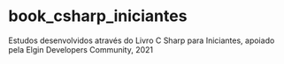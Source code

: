 # book_csharp_iniciantes
Estudos desenvolvidos através do Livro C Sharp para Iniciantes, apoiado pela Elgin Developers Community, 2021
